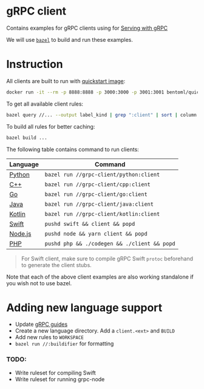 # gRPC client

Contains examples for gRPC clients using for [Serving with gRPC](https://docs.bentoml.org/en/latest/guides/grpc.html)

We will use [`bazel`](bazel.build) to build and run these examples.

# Instruction

All clients are built to run with [quickstart image](https://docs.bentoml.org/en/latest/tutorial.html#setup-for-the-tutorial):

```bash
docker run -it --rm -p 8888:8888 -p 3000:3000 -p 3001:3001 bentoml/quickstart:latest serve-grpc --production --enable-reflection
```

To get all available client rules:

```bash
bazel query //... --output label_kind | grep ":client" | sort | column -t
```

To build all rules for better caching:

```bash
bazel build ...
```

The following table contains command to run clients:

| Language           | Command                                      |
| ------------------ | -------------------------------------------- |
| [Python](./python) | `bazel run //grpc-client/python:client`      |
| [C++](./cpp)       | `bazel run //grpc-client/cpp:client`         |
| [Go](./go)         | `bazel run //grpc-client/go:client`          |
| [Java](./java)     | `bazel run //grpc-client/java:client`        |
| [Kotlin](./kotlin) | `bazel run //grpc-client/kotlin:client`      |
| [Swift](./swift)   | `pushd swift && client && popd`              |
| [Node.js](./node)  | `pushd node && yarn client && popd`          |
| [PHP](./php)       | `pushd php && ./codegen && ./client && popd` |

> For Swift client, make sure to compile gRPC Swift `protoc` beforehand to generate the client stubs.

Note that each of the above client examples are also working standalone if you wish not
to use bazel.

# Adding new language support

- Update [gRPC guides](../docs/source/guides/grpc.rst)
- Create a new language directory. Add a `client.<ext>` and `BUILD`
- Add new rules to `WORKSPACE`
- `bazel run //:buildifier` for formatting

### TODO:

- Write ruleset for compiling Swift
- Write ruleset for running grpc-node
